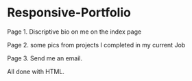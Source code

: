 # Responsive-Portfolio

Page 1. Discriptive bio on me on the index page

Page 2. some pics from projects I completed in my current Job

Page 3. Send me an email.

All done with HTML.
